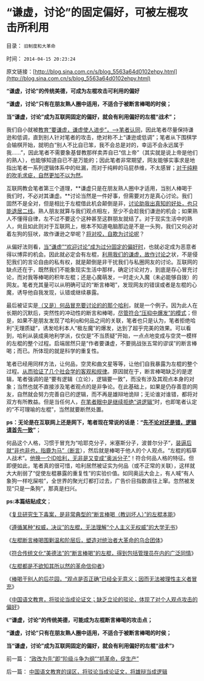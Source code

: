 # “谦虚，讨论”的固定偏好，可被左棍攻击所利用

目录： `旧制度和大革命` 

时间： `2014-04-15 20:23:24` 

原文链接：[http://blog.sina.com.cn/s/blog_5563a64d0102ehpy.html](http://blog.sina.com.cn/s/blog_5563a64d0102ehpy.html)

**“谦虚，讨论”的传统美德，可成为左棍攻击可利用的偏好**

**“谦虚，讨论”只有在朋友熟人圈中适用，不适合于被断言棒喝的时侯；**

**当“谦虚，讨论”成为互联网固定的偏好，就会有利用偏好的左棍“战术”；**



我们自小就被[教育“要谦虚，谦虚使人进步”，——>笔者认同](../../../2014/4/11/传统道德之“谦虚的义务”，左棍“断言棒喝”有广泛的同情者.md)，因此笔者尽量保持谦逊和低调，直到别人针对笔者的攻击，绝对称不上“谦逊或低调”；笔者从下围棋学会输棋开始，就明白“别人不比自已笨，我不会总是对的，幸运不会永远属于我……”，因此笔者不需要象基督教那样卖弄自已“信上帝”（其实就是说上帝是他们的熟人），也能够知道自已不是万能的；因此笔者非常期望，网友能够实事求是地指出笔者一系列逻辑体系中的纰漏，而对于纯粹的马屁恭维，不太感冒；[对于纯粹的吹毛求疵，自然更加不以为然](../../../2014/3/29/左棍冒称精神病的“假女人”.md)。

互联网教会笔者第三个道理，**谦虚只是在朋友熟人圈中才适用，当别人棒喝于我们时，不必对其谦虚。**讨论当然是一件好事，但需要对方是真心讨论。我们固然不是全对，但是相比于左棍借此机会颠倒是非，[讨论助我出真知的好处，也只能退居二线](../../../2011/12/27/不用谦虚得随便当别人的奴隶.md)。熟人朋友就算与我们观点相左，至少不会趁我们谦逊的机会；如果熟人不懂得自律，左不过不要这个这种甚至这群朋友就结了。对于现实生活中的熟人，尙且如此则对于互联网上，根本不知道电脑那边是不是一头狗，我们又何必对着左狗的狂吠，故作谦逊之举呢？[将对咬，自欺为讨论呢](../../../2011/1/31/人和动物的区别及人权和利益逻辑.md)？

从偏好法则看，[当“谦虚”“欢迎讨论”成为过分固定的偏好时](../../../2014/3/23/棒喝个人主义，在传统文化中有着广泛的同情者.md)，也就必定成为恶意者得以博弈的机会。因此就必定会有左棍，[利用我们的谦虚，故作讨论之](../../../2014/3/17/中国传统废物的美德.md)状，不是侵犯我们的言论自由的私有权，就是颠倒是非干扰我们与私圈网友的讨论。互联网的缺点还在于，既然我们不能象现实生活中那样，确定讨论对方，到底是存心冒充讨论，而对我等棒喝的积年左棍；还是心魔萌发，一时走火入魔（未必能够自拨）的网友。笔者充其量可以从明确可证的“断言棒喝”，发现网友的错误或者是左棍的心魔，诱导他自我发现，认错或继续暴露。

最后被证实是[（又是）何品冒充要讨论的的那个哈利](../../../2014/4/9/“装逼”遵循某种“权威，决议”的左棍.md)，就是一个例子。因为此人在长期的沉默后，突然性的冲动性的断言和棒喝，[尽管符合“压抑中爆发”的模式](../../../2014/4/14/中国语文教育的误区，将驳论当成论证文，将雄辩当成逻辑.md)；但是，如果不是朋友发现了哈利q和何品之间的关联，笔者也只是认为，笔者拒绝哈利“无理质疑”，诱发哈利本人“极左魔”的爆发，达到了超乎完美的效果。可以看到，哈利从装成奥地利学派，仅仅是“不当质疑”开始，一点点地变成与空灵一模样的左棍的整个过程。启端居然只是“作者要谦虚，不要挑战张五常的谬误”的断言棒喝；而已。所体现的就是科学的重复性。

笔者已经用同样方法，让何品，空灵和曲文星等等，让他们自我暴露为左棍的整个过程。[从而验证了几个社会学的客观和规律](../../../2014/4/8/从断言棒喝，到下毒杀人，大革命的左棍本能.md)。原因就在于，断言棒喝缺乏的是逻辑，笔者强调的是“要有逻辑（立论），逻辑要一致”，而没有涉及其观点本身的对象；当然也就不直接涉及笔者观点的是非争论。在此基础上，如果是仍存善意的网友，自然就会努力完善自已的逻辑，而不再是雄辩地诡辩；无论谁对谁错，都将对双方有所教益。但是当任何人，[在笔者眼中是继续拒绝“讲逻辑”](../../../2011/2/3/人科动物的生物行为分析和进化规律.md)时，也即笔者认定的“不可理喻的左棍”，当然就要断然处置。

**ps：无论是在互联网上还是网下，笔者现在常说的话是：“[先不论对还是错，逻辑请首先一致](../../../2012/2/20/最强大的理论是自相矛盾的理论.md)”**；

何品这个人格，习惯于冒充为“哈耶克分子，米塞斯分子，波普尔分子”，[装逼后就“非也非也，指鹿为马”（断言](../../../2014/3/27/“非也非也，指鹿为马”的左棍.md)），然后就是棒喝于他人的个人观点。“左棍的稻草人战术”。[他换一个ID哈利，无非是又变成“奥派分子”](../../../2014/2/24/驳论者必须在（立论，离开，认错）三选一；.md)！符合何品人格的特征。但即便如此，笔者真的很可惜，哈利居然被证实为何品（或不正常的关联），这样就大大削弱了“促使左棍暴露的重复性”的实验价值。如同奥运大会上，有人喊“有人象狗一样吃屎啦”，全世界的聚光灯都打过去，广告价目指数直往上窜。忽然被发现“只是一条狗”，那真是扫兴。

**ps:本篇结贴成文**；

《[复旦研究生下毒案，是非常典型的“断言棒喝（教训坏人）”的左棍本能](../../../2014/4/8/从断言棒喝，到下毒杀人，大革命的左棍本能.md)》

《[遵循某种“权威，决议”的左棍，无法理解“个人主义无权威”的大学无书](../../../2014/4/9/“装逼”遵循某种“权威，决议”的左棍.md)》

《[左棍断言棒喝围剿温和阶层后，塑造对统治者大革命的乌合团体](../../../2014/4/10/左棍断言棒喝的威力，在于侵犯最基本人权的无理手.md)》

《[符合传统文化“美德法”的“断言棒喝”的左棍，得到包括管理员在内的广泛同情](../../../2014/4/11/传统道德之“谦虚的义务”，左棍“断言棒喝”有广泛的同情者.md)》

《[左棍都是不欲知其所以然的革命信仰者](../../../2014/4/12/左棍都是不欲知其所以然的革命信仰者.md)》

《[棒喝于别人的后花园，“观点是否正确”已经全无意义；因而无法被理性主义者冒充](../../../2014/4/13/棒喝于别人的后花园，“观点是否正确”已经全无意义.md)》

《[中国语文教育，将驳论当成论证文；缺乏立论的驳论，体现了对个人观点攻击的偏好](../../../2014/4/14/中国语文教育的误区，将驳论当成论证文，将雄辩当成逻辑.md)》

《**“谦虚，讨论”的传统美德，可能成为左棍断言棒喝的攻击点；**

**“谦虚，讨论”只有在朋友熟人圈中适用，不适合于被断言棒喝的时侯；**

**当“谦虚，讨论”成为互联网固定的偏好，就会有利用偏好的左棍“战术”**》

前一篇： [“政改为先”即“阶级斗争为纲”“抓革命，促生产”](../../../2014/4/16/“政改为先”即“阶级斗争为纲”“抓革命，促生产”.md)

后一篇： [中国语文教育的误区，将驳论当成论证文，将雄辩当成逻辑](../../../2014/4/14/中国语文教育的误区，将驳论当成论证文，将雄辩当成逻辑.md)

